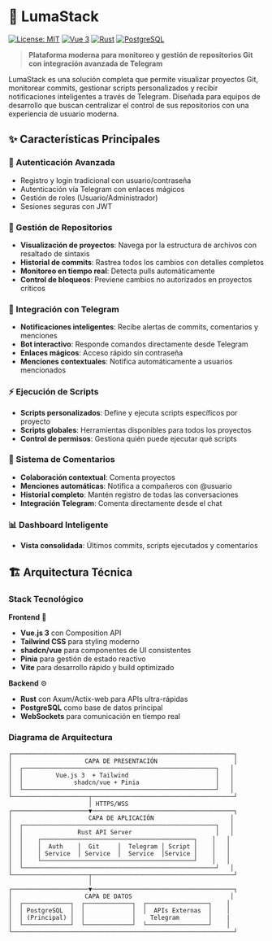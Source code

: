 # 🚀 LumaStack

[![License: MIT](https://img.shields.io/badge/License-MIT-yellow.svg)](https://opensource.org/licenses/MIT)
[![Vue 3](https://img.shields.io/badge/Vue-3.0-4FC08D.svg)](https://vuejs.org/)
[![Rust](https://img.shields.io/badge/Rust-1.70+-CE422B.svg)](https://www.rust-lang.org/)
[![PostgreSQL](https://img.shields.io/badge/PostgreSQL-13+-336791.svg)](https://postgresql.org/)

> **Plataforma moderna para monitoreo y gestión de repositorios Git con integración avanzada de Telegram**

LumaStack es una solución completa que permite visualizar proyectos Git, monitorear commits, gestionar scripts personalizados y recibir notificaciones inteligentes a través de Telegram. Diseñada para equipos de desarrollo que buscan centralizar el control de sus repositorios con una experiencia de usuario moderna.

## ✨ Características Principales

### 🔐 Autenticación Avanzada
- Registro y login tradicional con usuario/contraseña
- Autenticación vía Telegram con enlaces mágicos
- Gestión de roles (Usuario/Administrador)
- Sesiones seguras con JWT

### 📁 Gestión de Repositorios
- **Visualización de proyectos**: Navega por la estructura de archivos con resaltado de sintaxis
- **Historial de commits**: Rastrea todos los cambios con detalles completos
- **Monitoreo en tiempo real**: Detecta pulls automáticamente
- **Control de bloqueos**: Previene cambios no autorizados en proyectos críticos

### 🤖 Integración con Telegram
- **Notificaciones inteligentes**: Recibe alertas de commits, comentarios y menciones
- **Bot interactivo**: Responde comandos directamente desde Telegram
- **Enlaces mágicos**: Acceso rápido sin contraseña
- **Menciones contextuales**: Notifica automáticamente a usuarios mencionados

### ⚡ Ejecución de Scripts
- **Scripts personalizados**: Define y ejecuta scripts específicos por proyecto
- **Scripts globales**: Herramientas disponibles para todos los proyectos
- **Control de permisos**: Gestiona quién puede ejecutar qué scripts

### 💬 Sistema de Comentarios
- **Colaboración contextual**: Comenta proyectos
- **Menciones automáticas**: Notifica a compañeros con @usuario
- **Historial completo**: Mantén registro de todas las conversaciones
- **Integración Telegram**: Comenta directamente desde el chat

### 📊 Dashboard Inteligente
- **Vista consolidada**: Últimos commits, scripts ejecutados y comentarios

## 🏗️ Arquitectura Técnica

### Stack Tecnológico

**Frontend** 🎨
- **Vue.js 3** con Composition API
- **Tailwind CSS** para styling moderno
- **shadcn/vue** para componentes de UI consistentes
- **Pinia** para gestión de estado reactivo
- **Vite** para desarrollo rápido y build optimizado

**Backend** ⚙️
- **Rust** con Axum/Actix-web para APIs ultra-rápidas
- **PostgreSQL** como base de datos principal
- **WebSockets** para comunicación en tiempo real


### Diagrama de Arquitectura

```
┌─────────────────────────────────────────────────────────────┐
│                    CAPA DE PRESENTACIÓN                     │
│  ┌─────────────────────────────────────────────────────┐   │
│  │         Vue.js 3  + Tailwind                        │   │
│  │              shadcn/vue + Pinia                     │   │
│  └─────────────────────────────────────────────────────┘   │
└─────────────────────┬───────────────────────────────────────┘
                      │ HTTPS/WSS
┌─────────────────────▼───────────────────────────────────────┐
│                     CAPA DE APLICACIÓN                     │
│  ┌─────────────────────────────────────────────────────┐   │
│  │               Rust API Server                       │   │
│  │    ┌──────────────────────────────────────────┐    │   │
│  │    │  Auth    │  Git     │  Telegram │ Script │    │   │
│  │    │ Service  │ Service  │  Service  │Service │    │   │
│  │    └──────────────────────────────────────────┘    │   │
│  └─────────────────────────────────────────────────────┘   │
└─────────────────────┬───────────────────────────────────────┘
                      │
┌─────────────────────▼───────────────────────────────────────┐
│                    CAPA DE DATOS                           │
│  ┌─────────────┐  ┌─────────────┐  ┌─────────────────┐    │
│  │ PostgreSQL  │  │             │  │  APIs Externas  │    │
│  │ (Principal) │  │             │    Telegram        │    |
│  └─────────────┘  └─────────────┘  └─────────────────┘    │
└─────────────────────────────────────────────────────────────┘
```





